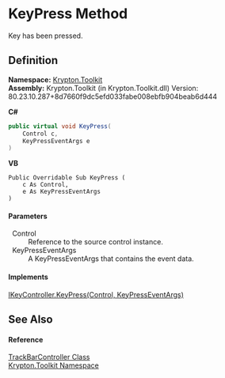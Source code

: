 # KeyPress Method


Key has been pressed.



## Definition
**Namespace:** <a href="79d2eac2-21f4-54ff-7552-b20c33c30600.md">Krypton.Toolkit</a>  
**Assembly:** Krypton.Toolkit (in Krypton.Toolkit.dll) Version: 80.23.10.287+8d7660f9dc5efd033fabe008ebfb904beab6d444

**C#**
``` C#
public virtual void KeyPress(
	Control c,
	KeyPressEventArgs e
)
```
**VB**
``` VB
Public Overridable Sub KeyPress ( 
	c As Control,
	e As KeyPressEventArgs
)
```



#### Parameters
<dl><dt>  Control</dt><dd>Reference to the source control instance.</dd><dt>  KeyPressEventArgs</dt><dd>A KeyPressEventArgs that contains the event data.</dd></dl>

#### Implements
<a href="ada130c0-aa70-0010-130e-38b40e2702ba.md">IKeyController.KeyPress(Control, KeyPressEventArgs)</a>  


## See Also


#### Reference
<a href="ecff4d4b-3cf0-72fb-a2a8-a650b8292a27.md">TrackBarController Class</a>  
<a href="79d2eac2-21f4-54ff-7552-b20c33c30600.md">Krypton.Toolkit Namespace</a>  
